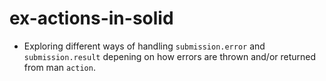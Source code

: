 # ex-actions-in-solid

- Exploring different ways of handling `submission.error` and `submission.result` depening on how errors are thrown and/or returned from man `action`.